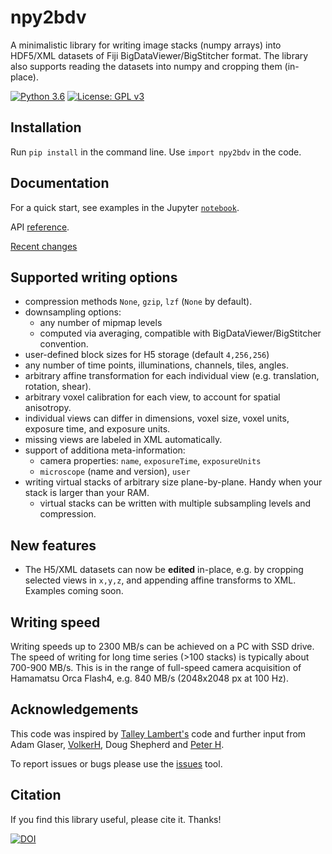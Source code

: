 # npy2bdv
 A minimalistic library for writing image stacks (numpy arrays) into HDF5/XML datasets of 
 Fiji BigDataViewer/BigStitcher format. The library also supports reading the datasets into numpy and cropping them (in-place).
 
[![Python 3.6](https://img.shields.io/badge/python-3.6-blue.svg)](https://www.python.org/downloads/release/python-360/)
[![License: GPL v3](https://img.shields.io/badge/License-GPLv3-blue.svg)](https://www.gnu.org/licenses/gpl-3.0)
 
 ## Installation
 Run `pip install` in the command line. Use `import npy2bdv` in the code.
 
 ## Documentation
For a quick start, see examples in the Jupyter [`notebook`](/npy2bdv/docs/examples_h5.ipynb).

API [reference](https://nvladimus.github.io/npy2bdv/).

[Recent changes](CHANGELOG.md)
 
 ## Supported writing options
 * compression methods `None`, `gzip`, `lzf` (`None` by default).
 * downsampling options: 
    - any number of mipmap levels
    - computed via averaging, compatible with BigDataViewer/BigStitcher convention.
 * user-defined block sizes for H5 storage (default `4,256,256`)
 * any number of time points, illuminations, channels, tiles, angles.
 * arbitrary affine transformation for each individual view (e.g. translation, rotation, shear).
 * arbitrary voxel calibration for each view, to account for spatial anisotropy.
 * individual views can differ in dimensions, voxel size, voxel units, exposure time, and exposure units.
 * missing views are labeled in XML automatically.
 * support of additiona meta-information:
    - camera properties: `name`, `exposureTime`, `exposureUnits`
    - `microscope` (name and version), `user`
 * writing virtual stacks of arbitrary size plane-by-plane. Handy when your stack is larger than your RAM.
    - virtual stacks can be written with multiple subsampling levels and compression.
    
 ## New features
 - The H5/XML datasets can now be **edited** in-place, e.g. by cropping selected views in `x,y,z`, 
 and appending affine transforms to XML. Examples coming soon.

 
 ## Writing speed
Writing speeds up to 2300 MB/s can be achieved on a PC with SSD drive. 
The speed of writing for long time series (>100 stacks) is typically about 700-900 MB/s. 
This is in the range of full-speed camera acquisition 
of Hamamatsu Orca Flash4, e.g. 840 MB/s (2048x2048 px at 100 Hz).

 ## Acknowledgements
 This code was inspired by [Talley Lambert's](https://github.com/tlambert03/imarispy) code 
 and further input from Adam Glaser, [VolkerH](https://github.com/VolkerH), Doug Shepherd and 
 [Peter H](https://github.com/abred).
 
 To report issues or bugs please use the [issues](https://github.com/nvladimus/npy2bdv/issues) tool.
 
 ## Citation
 If you find this library useful, please cite it. Thanks!
 
 [![DOI](https://zenodo.org/badge/203410946.svg)](https://zenodo.org/badge/latestdoi/203410946)
